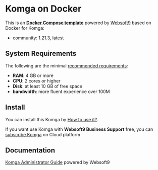 # Komga on Docker  

This is an **[Docker Compose template](https://github.com/Websoft9/docker-library)** powered by [Websoft9](https://www.websoft9.com) based on Docker for Komga:


 - community:  1.21.3, latest


## System Requirements

The following are the minimal [recommended requirements](https://komga.org):

* **RAM**: 4 GB or more
* **CPU**: 2 cores or higher
* **Disk**: at least 10 GB of free space
* **bandwidth**: more fluent experience over 100M  

## Install

You can install this Komga by [How to use it?](https://github.com/Websoft9/docker-library#how-to-use-it).   

If you want use Komga with **Websoft9 Business Support** free, you can [subscribe Komga](https://www.websoft9.com/apps) on Cloud platform

## Documentation

[Komga Administrator Guide](https://support.websoft9.com/docs/komga) powered by Websoft9
